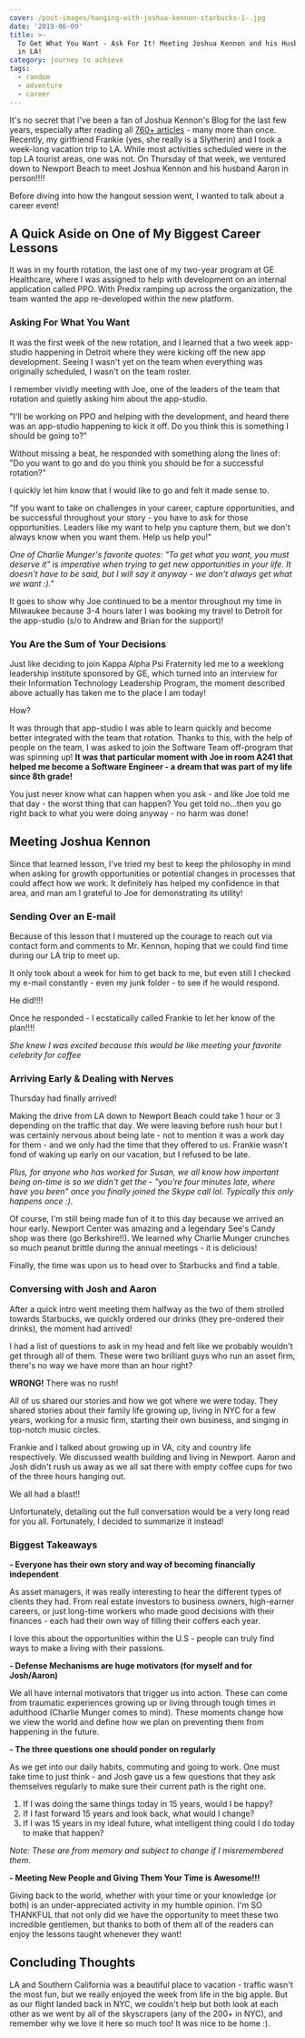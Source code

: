 ```yaml
---
cover: /post-images/hanging-with-joshua-kennon-starbucks-1-.jpg
date: '2019-06-09'
title: >-
  To Get What You Want - Ask For It! Meeting Joshua Kennon and his Husband Aaron
  in LA!
category: journey to achieve
tags:
  - random
  - adventure
  - career
---
```

It's no secret that I've been a fan of Joshua Kennon's Blog for the last few years, especially after reading all [760+ articles](https://www.kalebmckelvey.com/insights-from-reading-769-joshua-kennon-blog-posts) - many more than once. Recently, my girlfriend Frankie (yes, she really is a Slytherin) and I took a week-long vacation trip to LA. While most activities scheduled were in the top LA tourist areas, one was not. On Thursday of that week, we ventured down to Newport Beach to meet Joshua Kennon and his husband Aaron in person!!!!

Before diving into how the hangout session went, I wanted to talk about a career event!

## A Quick Aside on One of My Biggest Career Lessons

It was in my fourth rotation, the last one of my two-year program at GE Healthcare, where I was assigned to help with development on an internal application called PPO. With Predix ramping up across the organization, the team wanted the app re-developed within the new platform.

### Asking For What You Want

It was the first week of the new rotation, and I learned that a two week app-studio happening in Detroit where they were kicking off the new app development. Seeing I wasn't yet on the team when everything was originally scheduled, I wasn't on the team roster.

I remember vividly meeting with Joe, one of the leaders of the team that rotation and quietly asking him about the app-studio. 

"I'll be working on PPO and helping with the development, and heard there was an app-studio happening to kick it off. Do you think this is something I should be going to?"

Without missing a beat, he responded with something along the lines of: "Do you want to go and do you think you should be for a successful rotation?"

I quickly let him know that I would like to go and felt it made sense to.

"If you want to take on challenges in your career, capture opportunities, and be successful throughout your story - you have to ask for those opportunities. Leaders like my want to help you capture them, but we don't always know when you want them. Help us help you!"

_One of Charlie Munger's favorite quotes: "To get what you want, you must deserve it" is imperative when trying to get new opportunities in your life. It doesn't have to be said, but I will say it anyway - we don't always get what we want :)."_

It goes to show why Joe continued to be a mentor throughout my time in Milwaukee because 3-4 hours later I was booking my travel to Detroit for the app-studio (s/o to Andrew and Brian for the support)!

### You Are the Sum of Your Decisions

Just like deciding to join Kappa Alpha Psi Fraternity led me to a weeklong leadership institute sponsored by GE, which turned into an interview for their Information Technology Leadership Program, the moment described above actually has taken me to the place I am today!

How?

It was through that app-studio I was able to learn quickly and become better integrated with the team that rotation. Thanks to this, with the help of people on the team, I was asked to join the Software Team off-program that was spinning up! **It was that particular moment with Joe in room A241 that helped me become a Software Engineer - a dream that was part of my life since 8th grade!**

You just never know what can happen when you ask - and like Joe told me that day - the worst thing that can happen? You get told no...then you go right back to what you were doing anyway - no harm was done!

## Meeting Joshua Kennon

Since that learned lesson, I've tried my best to keep the philosophy in mind when asking for growth opportunities or potential changes in processes that could affect how we work. It definitely has helped my confidence in that area, and man am I grateful to Joe for demonstrating its utility!

### Sending Over an E-mail

Because of this lesson that I mustered up the courage to reach out via contact form and comments to Mr. Kennon, hoping that we could find time during our LA trip to meet up.

It only took about a week for him to get back to me, but even still I checked my e-mail constantly - even my junk folder - to see if he would respond.

He did!!!!

Once he responded - I ecstatically called Frankie to let her know of the plan!!!!

_She knew I was excited because this would be like meeting your favorite celebrity for coffee_

### Arriving Early & Dealing with Nerves

Thursday had finally arrived!

Making the drive from LA down to Newport Beach could take 1 hour or 3 depending on the traffic that day. We were leaving before rush hour but I was certainly nervous about being late - not to mention it was a work day for them - and we only had the time that they offered to us. Frankie wasn't fond of waking up early on our vacation, but I refused to be late. 

_Plus, for anyone who has worked for Susan, we all know how important being on-time is so we didn't get the - "you're four minutes late, where have you been" once you finally joined the Skype call lol. Typically this only happens once :)_.

Of course, I'm still being made fun of it to this day because we arrived an hour early. Newport Center was amazing and a legendary See's Candy shop was there (go Berkshire!!). We learned why Charlie Munger crunches so much peanut brittle during the annual meetings - it is delicious!

Finally, the time was upon us to head over to Starbucks and find a table.

### Conversing with Josh and Aaron

After a quick intro went meeting them halfway as the two of them strolled towards Starbucks, we quickly ordered our drinks (they pre-ordered their drinks), the moment had arrived! 

I had a list of questions to ask in my head and felt like we probably wouldn't get through all of them. These were two brilliant guys who run an asset firm, there's no way we have more than an hour right?

**WRONG!**
There was no rush!

All of us shared our stories and how we got where we were today. They shared stories about their family life growing up, living in NYC for a few years, working for a music firm, starting their own business, and singing in top-notch music circles. 

Frankie and I talked about growing up in VA, city and country life respectively. We discussed wealth building and living in Newport. Aaron and Josh didn't rush us away as we all sat there with empty coffee cups for two of the three hours hanging out. 

We all had a blast!! 

Unfortunately, detailing out the full conversation would be a very long read for you all. Fortunately, I decided to summarize it instead!

### Biggest Takeaways

**\- Everyone has their own story and way of becoming financially independent**

As asset managers, it was really interesting to hear the different types of clients they had. From real estate investors to business owners, high-earner careers, or just long-time workers who made good decisions with their finances - each had their own way of filling their coffers each year.

I love this about the opportunities within the U.S - people can truly find ways to make a living with their passions.

**\- Defense Mechanisms are huge motivators (for myself and for Josh/Aaron)**

We all have internal motivators that trigger us into action. These can come from traumatic experiences growing up or living through tough times in adulthood (Charlie Munger comes to mind). These moments change how we view the world and define how we plan on preventing them from happening in the future.

**\- The three questions one should ponder on regularly**

As we get into our daily habits, commuting and going to work. One must take time to just think - and Josh gave us a few questions that they ask themselves regularly to make sure their current path is the right one.

1. If I was doing the same things today in 15 years, would I be happy?
2. If I fast forward 15 years and look back, what would I change?
3. If I was 15 years in my ideal future, what intelligent thing could I do today to make that happen?

_Note: These are from memory and subject to change if I misremembered them._

**\- Meeting New People and Giving Them Your Time is Awesome!!!**

Giving back to the world, whether with your time or your knowledge (or both) is an under-appreciated activity in my humble opinion. I'm SO THANKFUL that not only did we have the opportunity to meet these two incredible gentlemen, but thanks to both of them all of the readers can enjoy the lessons taught whenever they want!

## Concluding Thoughts

LA and Southern California was a beautiful place to vacation - traffic wasn't the most fun, but we really enjoyed the week from life in the big apple. But as our flight landed back in NYC, we couldn't help but both look at each other as we went by all of the skyscrapers (any of the 200+ in NYC), and remember why we love it here so much too! It was nice to be home :).
